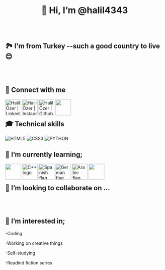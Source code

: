 <h1 align="center">👋 Hi, I’m @halil4343</h1>  
<br>
</br>
<h2>🏞️ I'm from Turkey --such a good country to live😊</h2>
<br>
</br>

<h2>🤝 Connect with me</h2>
<div>
<a href="https://www.linkedin.com/in/halil-özer-39b708291/"><img align="left" src="https://raw.githubusercontent.com/yushi1007/yushi1007/main/images/linkedin.svg" alt="Halil Özer | LinkedIn" width="50px"/></a>
<a href="https://www.instagram.com/halilozer434/"><img align="left" src="https://raw.githubusercontent.com/yushi1007/yushi1007/main/images/instagram.svg" alt="Halil Özer | Instagram" width="50px"/></a>
<a href="https://github.com/halil4343"><img align="left" src="https://github.githubassets.com/assets/GitHub-Mark-ea2971cee799.png" alt="Halil Özer | Github" width="50px"/></a>
<img align='left' src='' alt='' width='50px'/>
</div>
<br>
</br>
<h2>🎓 Technical skills</h2>

![HTML5](https://img.shields.io/badge/html5-%23E34F26.svg?style=for-the-badge&logo=html5&logoColor=white)
![CSS3](https://img.shields.io/badge/css3-%231572B6.svg?style=for-the-badge&logo=css3&logoColor=white)
![PYTHON](https://img.shields.io/badge/python-3670A0?style=for-the-badge&logo=python&logoColor=ffdd54)


<h2>🌱 I’m currently learning;</h2>
<div>
<img align='left' src='https://upload.wikimedia.org/wikipedia/commons/1/19/C_Logo.png' alt='' width='50px'/>
<img align="left" src="https://w7.pngwing.com/pngs/46/626/png-transparent-c-logo-the-c-programming-language-computer-icons-computer-programming-source-code-programming-miscellaneous-template-blue.png" alt="C++ logo" width="50px"/>
<img align='left' src='https://www.flagdetective.com/images/download/spain-state-hi.jpg' alt='Spanish flag' width='50px'/>
<img align='left' src='https://upload.wikimedia.org/wikipedia/en/thumb/b/ba/Flag_of_Germany.svg/800px-Flag_of_Germany.svg.png' alt='German flag' width='50px'/>
<img align='left' src='https://cdn.britannica.com/79/5779-050-46C999AF/Flag-Saudi-Arabia.jpg' alt='Arabic flag' width='50px'/>
<img align='left' src='' alt='' width='50px'/>
</div>
<br>
</br>

<h2>💞️ I’m looking to collaborate on ...</h2>
<br>
</br>


<h2> 👀 I’m interested in;</h2>

-Coding
  
-Working on creative things

-Self-studying

-Readind fiction series


<br>
</br>
